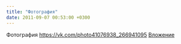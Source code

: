 ```yaml
---
title: "Фотография"
date: 2011-09-07 00:53:00 +0300
---
```


Фотография
<a class="vk-attach" href="https://vk.com/photo41076938_266941095">https://vk.com/photo41076938_266941095</a>
<a class="vk-attach" href="https://vk.com/photo41076938_266941095">Вложение</a>
